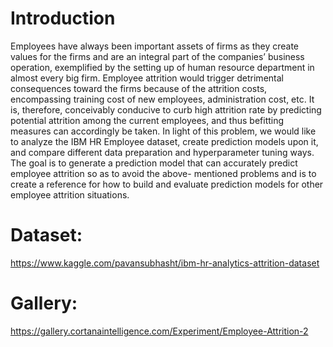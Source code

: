 # Introduction
Employees have always been important assets of firms as they create values for the firms and are an integral part of the companies’ business operation, exemplified by the setting up of human resource department in almost every big firm. Employee attrition would trigger detrimental consequences toward the firms because of the attrition costs, encompassing training cost of new employees, administration cost, etc. It is, therefore, conceivably conducive to curb high attrition rate by predicting potential attrition among the current employees, and thus befitting measures can accordingly be taken. In light of this problem, we would like to analyze the IBM HR Employee dataset, create prediction models upon it, and compare different data preparation and hyperparameter tuning ways. The goal is to generate a prediction model that can accurately predict employee attrition so as to avoid the above- mentioned problems and is to create a reference for how to build and evaluate prediction models for other employee attrition situations.

# Dataset:
https://www.kaggle.com/pavansubhasht/ibm-hr-analytics-attrition-dataset

# Gallery:
https://gallery.cortanaintelligence.com/Experiment/Employee-Attrition-2
